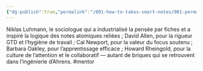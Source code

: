 ```yaml
---
{"dg-publish":true,"permalink":"/001-how-to-takes-smart-notes/001-permanentes/mentors-influences-ou-modeles-de-soenke-ahrens/","noteIcon":""}
---
```



Niklas Luhmann, le sociologue qui a industrialisé la pensée par fiches et a inspiré la logique des notes atomiques reliées ; David Allen, pour la rigueur GTD et l’hygiène de travail ; Cal Newport, pour la valeur du focus soutenu ; Barbara Oakley, pour l’apprentissage efficace ; Howard Rheingold, pour la culture de l’attention et le collaboratif — autant de briques qui se retrouvent dans l’ingénierie d’Ahrens. #mentor

